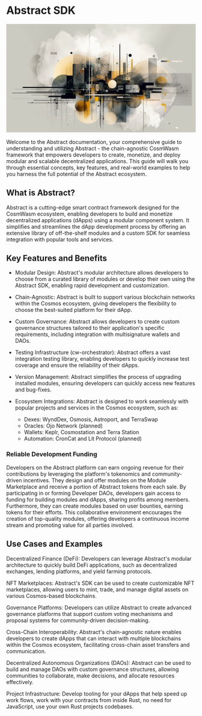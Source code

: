 # Abstract SDK

![SDK Background](./assets/docs_bg.png)

Welcome to the Abstract documentation, your comprehensive guide to understanding and utilizing Abstract - the chain-agnostic CosmWasm framework that empowers developers to create, monetize, and deploy modular and scalable decentralized applications. This guide will walk you through essential concepts, key features, and real-world examples to help you harness the full potential of the Abstract ecosystem.

## What is Abstract?

Abstract is a cutting-edge smart contract framework designed for the CosmWasm ecosystem, enabling developers to build and monetize decentralized applications (dApps) using a modular component system. It simplifies and streamlines the dApp development process by offering an extensive library of off-the-shelf modules and a custom SDK for seamless integration with popular tools and services.

## Key Features and Benefits

- Modular Design: Abstract's modular architecture allows developers to choose from a curated library of modules or develop their own using the Abstract SDK, enabling rapid development and customization.

- Chain-Agnostic: Abstract is built to support various blockchain networks within the Cosmos ecosystem, giving developers the flexibility to choose the best-suited platform for their dApp.

- Custom Governance: Abstract allows developers to create custom governance structures tailored to their application's specific requirements, including integration with multisignature wallets and DAOs.

- Testing Infrastructure (cw-orchestrator): Abstract offers a vast integration testing library, enabling developers to quickly increase test coverage and ensure the reliability of their dApps.

- Version Management: Abstract simplifies the process of upgrading installed modules, ensuring developers can quickly access new features and bug-fixes.

- Ecosystem Integrations: Abstract is designed to work seamlessly with popular projects and services in the Cosmos ecosystem, such as:

  - Dexes: WyndDex, Osmosis, Astroport, and TerraSwap
  - Oracles: Ojo Network (planned)
  - Wallets: Keplr, Cosmostation and Terra Station
  - Automation: CronCat and Lit Protocol (planned)

### Reliable Development Funding

Developers on the Abstract platform can earn ongoing revenue for their contributions by leveraging the platform's tokenomics and community-driven incentives. They design and offer modules on the Module Marketplace and receive a portion of Abstract tokens from each sale. By participating in or forming Developer DAOs, developers gain access to funding for building modules and dApps, sharing profits among members. Furthermore, they can create modules based on user bounties, earning tokens for their efforts. This collaborative environment encourages the creation of top-quality modules, offering developers a continuous income stream and promoting value for all parties involved.


## Use Cases and Examples

Decentralized Finance (DeFi): Developers can leverage Abstract's modular architecture to quickly build DeFi applications, such as decentralized exchanges, lending platforms, and yield farming protocols.

NFT Marketplaces: Abstract's SDK can be used to create customizable NFT marketplaces, allowing users to mint, trade, and manage digital assets on various Cosmos-based blockchains.

Governance Platforms: Developers can utilize Abstract to create advanced governance platforms that support custom voting mechanisms and proposal systems for community-driven decision-making.

Cross-Chain Interoperability: Abstract's chain-agnostic nature enables developers to create dApps that can interact with multiple blockchains within the Cosmos ecosystem, facilitating cross-chain asset transfers and communication.

Decentralized Autonomous Organizations (DAOs): Abstract can be used to build and manage DAOs with custom governance structures, allowing communities to collaborate, make decisions, and allocate resources effectively.

Project Infrastructure: Develop tooling for your dApps that help speed up work flows, work with your contracts from inside Rust, no need for JavaScript, use your own Rust projects codebases.


